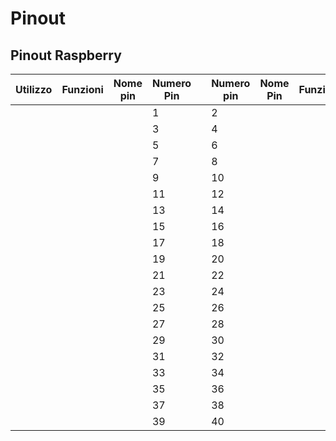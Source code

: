 
# Pinout

## Pinout Raspberry

| Utilizzo | Funzioni | Nome pin | Numero Pin |    | Numero pin | Nome Pin | Funzioni | Utilizzo |
| --- | --- | --- | --- | --- | --- | --- | --- | --- |
|     |     |     |  1  |     |  2  |     |     |     |
|     |     |     |  3  |     |  4  |     |     |     |
|     |     |     |  5  |     |  6  |     |     |     |
|     |     |     |  7  |     |  8  |     |     |     |
|     |     |     |  9  |     |  10 |     |     |     |
|     |     |     |  11 |     |  12 |     |     |     |
|     |     |     |  13 |     |  14 |     |     |     |
|     |     |     |  15 |     |  16 |     |     |     |
|     |     |     |  17 |     |  18 |     |     |     |
|     |     |     |  19 |     |  20 |     |     |     |
|     |     |     |  21 |     |  22 |     |     |     |
|     |     |     |  23 |     |  24 |     |     |     |
|     |     |     |  25 |     |  26 |     |     |     |
|     |     |     |  27 |     |  28 |     |     |     |
|     |     |     |  29 |     |  30 |     |     |     |
|     |     |     |  31 |     |  32 |     |     |     |
|     |     |     |  33 |     |  34 |     |     |     |
|     |     |     |  35 |     |  36 |     |     |     |
|     |     |     |  37 |     |  38 |     |     |     |
|     |     |     |  39 |     |  40 |     |     |     |
